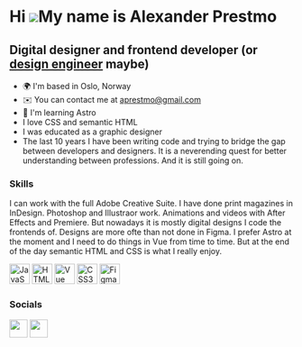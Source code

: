 Hi ![](https://user-images.githubusercontent.com/18350557/176309783-0785949b-9127-417c-8b55-ab5a4333674e.gif)My name is Alexander Prestmo
=========================================================================================================================================

Digital designer and frontend developer (or <a href="https://blog.jim-nielsen.com/2022/the-case-for-design-engineers/">design engineer</a> maybe)
-------------------------------

*   🌍  I'm based in Oslo, Norway
*   ✉️  You can contact me at [aprestmo@gmail.com](mailto:aprestmo@gmail.com)
*   🧠  I'm learning Astro
*   I love CSS and semantic HTML
*   I was educated as a graphic designer
*   The last 10 years I have been writing code and trying to bridge the gap between developers and designers. It is a neverending quest for better understanding between professions. And it is still going on.

### Skills 

I can work with the full Adobe Creative Suite. I have done print magazines in InDesign. Photoshop and Illustraor work. Animations and videos with After Effects and Premiere. But nowadays it is mostly digital designs I code the frontends of. Designs are more ofte than not done in Figma. I prefer Astro at the moment and I need to do things in Vue from time to time. But at the end of the day semantic HTML and CSS is what I really enjoy.

<p align="left">
<a href="https://developer.mozilla.org/en-US/docs/Web/JavaScript" target="_blank" rel="noreferrer"><img src="https://raw.githubusercontent.com/danielcranney/readme-generator/main/public/icons/skills/javascript-colored.svg" width="36" height="36" alt="JavaScript" /></a>
<a href="https://developer.mozilla.org/en-US/docs/Glossary/HTML5" target="_blank" rel="noreferrer"><img src="https://raw.githubusercontent.com/danielcranney/readme-generator/main/public/icons/skills/html5-colored.svg" width="36" height="36" alt="HTML5" /></a>
<a href="https://vuejs.org/" target="_blank" rel="noreferrer"><img src="https://raw.githubusercontent.com/danielcranney/readme-generator/main/public/icons/skills/vuejs-colored.svg" width="36" height="36" alt="Vue" /></a>
<a href="https://www.w3.org/TR/CSS/#css" target="_blank" rel="noreferrer"><img src="https://raw.githubusercontent.com/danielcranney/readme-generator/main/public/icons/skills/css3-colored.svg" width="36" height="36" alt="CSS3" /></a>
<a href="https://www.figma.com/" target="_blank" rel="noreferrer"><img src="https://raw.githubusercontent.com/danielcranney/readme-generator/main/public/icons/skills/figma-colored.svg" width="36" height="36" alt="Figma" /></a>
</p>
                    

### Socials
<p align="left"> <a href="https://www.codepen.io/aprestmo" target="_blank" rel="noreferrer"><img src="https://raw.githubusercontent.com/danielcranney/readme-generator/main/public/icons/socials/codepen.svg" width="32" height="32" /></a> <a href="https://www.linkedin.com/in/aprestmo" target="_blank" rel="noreferrer"><img src="https://raw.githubusercontent.com/danielcranney/readme-generator/main/public/icons/socials/linkedin.svg" width="32" height="32" /></a></p>
